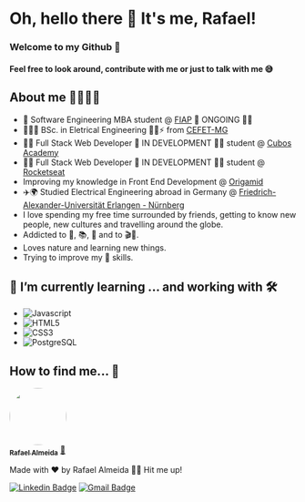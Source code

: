 # Oh, hello there 👋 It's me, Rafael!
### Welcome to my Github 🥰
#### Feel free to look around, contribute with me or just to talk with me 😅

<!--
**alsantosrafael/alsantosrafael** is a ✨ _special_ ✨ repository because its `README.md` (this file) appears on your GitHub profile.

Here are some ideas to get you started:

- 🔭 I’m currently working on ...
- 🌱 I’m currently learning ...
- 👯 I’m looking to collaborate on ...
- 🤔 I’m looking for help with ...
- 💬 Ask me about ...
- 📫 How to reach me: ...
- 😄 Pronouns: ...
- ⚡ Fun fact: ...
-->
## About me 👨🏻‍💼🦅
- 📜 Software Engineering MBA student @ <a href="https://www.fiap.com.br/">FIAP</a> 🚧 ONGOING 🚀🚧
- 👨🏻‍🎓 BSc. in Eletrical Engineering 👷🏻⚡ from <a href="https://www.cefetmg.br/">CEFET-MG</a>
- 👨‍💻 Full Stack Web Developer 🚧 IN DEVELOPMENT 🚀🚧 student @ <a href="https://www.cubos.academy/">Cubos Academy</a>
- 👨‍💻 Full Stack Web Developer 🚧 IN DEVELOPMENT 🚀🚧 student @ <a href="https://rocketseat.com.br/">Rocketseat</a>
- Improving my knowledge in Front End Development @ <a href="https://www.origamid.com/">Origamid</a>
- ✈️🌍 Studied Electrical Engineering abroad in Germany @ <a href="https://www.fau.eu/">Friedrich-Alexander-Universität Erlangen - Nürnberg</a>
- I love spending my free time surrounded by friends, getting to know new people, new cultures and travelling around the globe.
- Addicted to 🚴, 📚, 🎼 and to 🎬🍿.
- Loves nature and learning new things.
- Trying to improve my 📸 skills.

## 🌱 I’m currently learning ... and working with 🛠️
 - ![Javascript](https://img.shields.io/static/v1?label=&message=Javascript&color=yellowgreen) 
 - ![HTML5](https://img.shields.io/static/v1?label=&message=HTML5&color=red) 
 - ![CSS3](https://img.shields.io/static/v1?label=&message=CSS3&color=blue)
 - ![PostgreSQL](https://img.shields.io/static/v1?label=&message=PostgreSQL&color=blue)
 
## How to find me... 🎯

<a href="https://github.com/alsantosrafael/">
 <img style="border-radius: 50%;" src="https://avatars1.githubusercontent.com/u/60659321?s=460&u=f7b85d61e01a491287fce14c7e9bc0ee74475cc8&v=4" width="100px;" alt=""/>
 <br />
 <sub><b>Rafael Almeida</b></sub></a> <a href="https://github.com/alsantosrafael" title="Github">🚀</a>


Made with ❤️ by Rafael Almeida 👋🏽 Hit me up!

 [![Linkedin Badge](https://img.shields.io/badge/-Rafael-blue?style=flat-square&logo=Linkedin&logoColor=white&link=https://www.linkedin.com/in/rafaalms/)](https://www.linkedin.com/in/rafaalms/) 
[![Gmail Badge](https://img.shields.io/badge/-rafael.profeng@gmail.com-c14438?style=flat-square&logo=Gmail&logoColor=white&link=mailto:rafael.profeng@gmail.com)](mailto:rafael.profeng@gmail.com)
